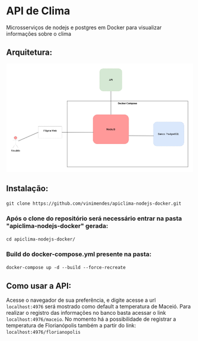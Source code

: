 # API de Clima 
Microsserviços de nodejs e postgres em Docker para visualizar informações sobre o clima

## Arquitetura:
![Arquitetura](CP2_microserv_docker.png)

## Instalação:
`git clone https://github.com/vinimendes/apiclima-nodejs-docker.git`

### Após o clone do repositório será necessário entrar na pasta "apiclima-nodejs-docker" gerada:

`cd apiclima-nodejs-docker/`

### Build do docker-compose.yml presente na pasta:
`docker-compose up -d --build --force-recreate`

## Como usar a API:
Acesse o navegador de sua preferência, e digite acesse a url `localhost:4976`
será mostrado como default a temperatura de Maceió. Para realizar o registro das informações no banco basta
acessar o link `localhost:4976/maceio`. No momento há a possibilidade de registrar a temperatura de Florianópolis
também a partir do link: `localhost:4976/florianopolis`
